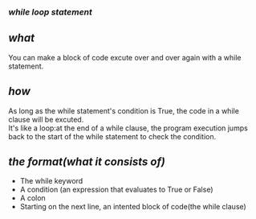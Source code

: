 ### *while loop statement*
## *what*
You can make a block of code excute over and over again with a while statement.    
## *how*      
As long as the while statement's condition is True, the code in a while clause will be excuted.      
It's like a loop:at the end of a while clause, the program execution jumps back to the start of the while statement to check the condition.     
## *the format(what it consists of)*       
* The while keyword        
* A condition (an expression that evaluates to True or False)       
* A colon      
* Starting on the next line, an intented block of code(the while clause)    



